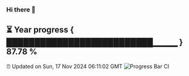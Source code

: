 ### Hi there 👋
⏳ Year progress { ██████████████████████████▁▁▁▁ } 87.78 %
---
⏰ Updated on Sun, 17 Nov 2024 06:11:02 GMT
![Progress Bar CI](https://github.com/Moyi321/Moyi321/workflows/Progress%20Bar%20CI/badge.svg)
